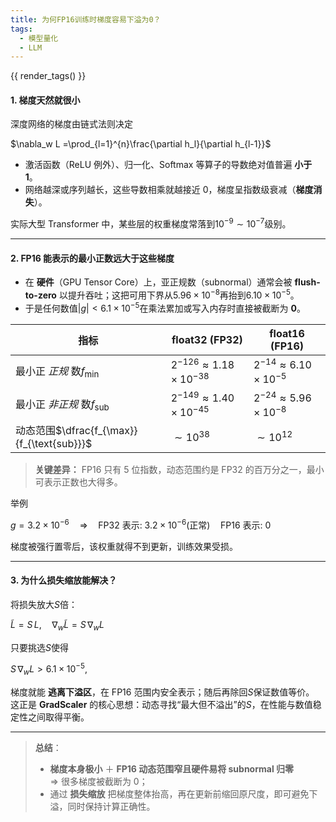 ```yaml
---
title: 为何FP16训练时梯度容易下溢为0？
tags:
  - 模型量化
  - LLM
---
```


{{ render_tags() }}

#### 1. 梯度天然就很小
深度网络的梯度由链式法则决定

$\nabla_w L =\prod_{l=1}^{n}\frac{\partial h_l}{\partial h_{l-1}}$

+ 激活函数（ReLU 例外）、归一化、Softmax 等算子的导数绝对值普遍 **小于 1**。
+ 网络越深或序列越长，这些导数相乘就越接近 0，梯度呈指数级衰减（**梯度消失**）。

实际大型 Transformer 中，某些层的权重梯度常落到$10^{-9}\sim10^{-7}$级别。

---

#### 2. FP16 能表示的最小正数远大于这些梯度
+ 在 **硬件**（GPU Tensor Core）上，亚正规数（subnormal）通常会被 **flush-to-zero** 以提升吞吐；这把可用下界从$5.96\times10^{-8}$再抬到$6.10\times10^{-5}$。
+ 于是任何数值$|g| < 6.1\times10^{-5}$在乘法累加或写入内存时直接被截断为 **0**。

| 指标 | **float32 (FP32)** | **float16 (FP16)** |
| --- | --- | --- |
| 最小正 _正规_ 数$f_{\min}$|$2^{-126}\approx1.18\times10^{-38}$|$2^{-14}\approx6.10\times10^{-5}$|
| 最小正 _非正规_ 数$f_{\text{sub}}$|$2^{-149}\approx1.40\times10^{-45}$|$2^{-24}\approx5.96\times10^{-8}$|
| 动态范围$\dfrac{f_{\max}}{f_{\text{sub}}}$|$\sim10^{38}$|$\sim10^{12}$|


> **关键差异：** FP16 只有 5 位指数，动态范围约是 FP32 的百万分之一，最小可表示正数也大得多。



举例

$g = 3.2\times10^{-6}\quad\Longrightarrow\quad
\text{FP32 表示: }3.2\times10^{-6}\bigl(\text{正常}\bigr)\quad
\text{FP16 表示: }0$

梯度被强行置零后，该权重就得不到更新，训练效果受损。

---

#### 3. 为什么损失缩放能解决？
将损失放大$S$倍：

$\tilde{L} = S\,L,\quad \nabla_w \tilde{L}=S\,\nabla_w L$

只要挑选$S$使得

$S \,\nabla_w L > 6.1\times10^{-5},$

梯度就能 **逃离下溢区**，在 FP16 范围内安全表示；随后再除回$S$保证数值等价。  
这正是 **GradScaler** 的核心思想：动态寻找“最大但不溢出”的$S$，在性能与数值稳定性之间取得平衡。

---

> **总结**：
>
> + **梯度本身极小** ＋ **FP16 动态范围窄且硬件易将 subnormal 归零**  
⇒ 很多梯度被截断为 0；
> + 通过 **损失缩放** 把梯度整体抬高，再在更新前缩回原尺度，即可避免下溢，同时保持计算正确性。
>

